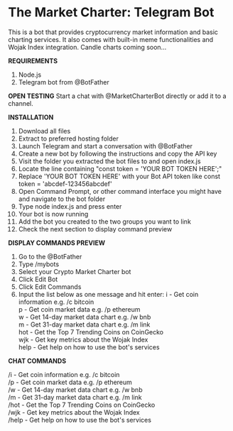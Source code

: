 # The Market Charter: Telegram Bot
 
This is a bot that provides cryptocurrency market information and basic charting services. It also comes with built-in meme functionalities and Wojak Index integration. Candle charts coming soon...

**REQUIREMENTS**

1) Node.js
2) Telegram bot from @BotFather

**OPEN TESTING**
Start a chat with @MarketCharterBot directly or add it to a channel.

**INSTALLATION**

1) Download all files
2) Extract to preferred hosting folder
3) Launch Telegram and start a conversation with @BotFather
4) Create a new bot by following the instructions and copy the API key
5) Visit the folder you extracted the bot files to and open index.js
6) Locate the line containing "const token = 'YOUR BOT TOKEN HERE';"
7) Replace 'YOUR BOT TOKEN HERE' with your Bot API token like const token = 'abcdef-123456abcdef'
8) Open Command Prompt, or other command interface you might have and navigate to the bot folder
9) Type node index.js and press enter
10) Your bot is now running
11) Add the bot you created to the two groups you want to link
12) Check the next section to display command preview

**DISPLAY COMMANDS PREVIEW**

1) Go to the @BotFather
2) Type /mybots
3) Select your Crypto Market Charter bot
4) Click Edit Bot
5) Click Edit Commands
6) Input the list below as one message and hit enter:
i - Get coin information e.g. /c bitcoin  
p - Get coin market data e.g. /p ethereum  
w - Get 14-day market data chart e.g. /w bnb  
m - Get 31-day market data chart e.g. /m link  
hot - Get the Top 7 Trending Coins on CoinGecko  
wjk - Get key metrics about the Wojak Index  
help - Get help on how to use the bot's services  

**CHAT COMMANDS**

/i - Get coin information e.g. /c bitcoin  
/p - Get coin market data e.g. /p ethereum  
/w - Get 14-day market data chart e.g. /w bnb  
/m - Get 31-day market data chart e.g. /m link  
/hot - Get the Top 7 Trending Coins on CoinGecko  
/wjk - Get key metrics about the Wojak Index  
/help - Get help on how to use the bot's services  
